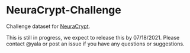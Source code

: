 # NeuraCrypt-Challenge
Challenge dataset for [NeuraCrypt](https://github.com/yala/NeuraCrypt).  

This is still in progress, we expect to release this by 07/18/2021.
Please contact @yala or post an issue if you have any questions or suggestions. 
